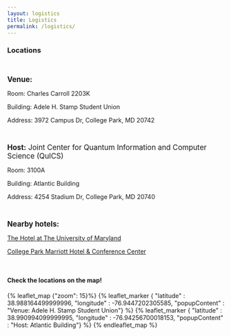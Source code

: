 ```yaml
---
layout: logistics
title: Logistics
permalink: /logistics/
---
```


### Locations

<br />

<big><b>Venue:</b></big>

Room: Charles Carroll 2203K

Building: Adele H. Stamp Student Union

Address: 3972 Campus Dr, College Park, MD 20742

<br />

<big><b>Host:</b> Joint Center for Quantum Information and Computer Science (QuICS)</big>

Room: 3100A

Building: Atlantic Building

Address: 4254 Stadium Dr, College Park, MD 20740

<br />

<big><b>Nearby hotels:</b></big>

[The Hotel at The University of Maryland](https://www.thehotelumd.com/)

[College Park Marriott Hotel & Conference Center](https://www.marriott.com/en-us/hotels/wasum-college-park-marriott-hotel-and-conference-center/overview/)

<br />

#### Check the locations on the map!

{% leaflet_map {"zoom": 15}%}
        {% leaflet_marker { "latitude" : 38.988164499999996,
                       "longitude" : -76.9447202305585,
                       "popupContent" : "Venue: Adele H. Stamp Student Union"} %}
        {% leaflet_marker { "latitude" : 38.990994099999995,
                       "longitude" : -76.94256700018153,
                       "popupContent" : "Host: Atlantic Building"} %}
{% endleaflet_map %}